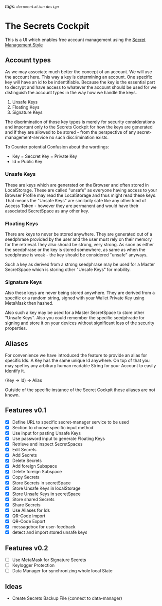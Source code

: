 ###### tags: `documentation` `design`

# The Secrets Cockpit

This is a UI which enables free account management using the [Secret Management Style](https://hackmd.io/PZjpRfzPSBCqS-8K54x2jA)

## Account types
As we may associate much better the concept of an account. We will use the account here.
This way a key is determining an account. One specific key will have an id to be indentifiable.
Because the key is the essential part to decrypt and have access to whatever the account should be used for we distinguish the account types in the way how we handle the keys.

1. Unsafe Keys
2. Floating Keys 
3. Signature Keys

The discrimination of those key types is merely for security considerations and important only to the Secrets Cockpit for how the keys are generated and if they are allowed to be stored - from the perspective of any secret-management-service no such discrimination exists.

To Counter potential Confusion about the wordings:

- Key = Seccret Key = Private Key
- Id = Public Key

### Unsafe Keys
These are keys which are generated on the Browser and often stored in LocalStorage.
These are called "unsafe" as everyone having access to your Browser Profile may read the LocalStorage and thus might read these keys.
That means the "Unsafe Keys" are similarily safe like any other kind of Access Token - however they are permanent and would have their associated SecretSpace as any other key.

### Floating Keys
There are keys to never be stored anywhere. They are generated out of a seedphrase provided by the user and the user must rely on their memory for the retrieval.They also should be strong, very strong.
As soon as either the seedphrase or the key is stored somewhere, as same as when the seedphrase is weak - the key should be considered "unsafe" anyways.

Such a key as derived from a strong seedphrase may be used for a Master SecretSpace which is storing other "Unsafe Keys" for mobility.

### Signature Keys
Also these keys are never being stored anywhere. They are derived from a specific or a random string, signed with your Wallet Private Key using MetaMask then hashed.

Also such a key may be used for a Master SecretSpace to store other "Unsafe Keys".
Also you could remember the specific seedphrade for signing and store it on your devices without significant loss of the security properties.

## Aliases
For convenience we have introduced the feature to provide an alias for specific Ids.
A Key has the same unique Id anywhere. On top of that you may speficy any arbitrary human readable String for your Account to easily identify it.

(Key -> Id) -> Alias

Outside of the specific instance  of the Secret Cockpit these aliases are not known.


## Features v0.1

- [x] Define URL to specific secret-manager service to be used
- [x] Section to choose specific input method
- [x] Use input for pasting Unsafe Keys
- [x] Use password input to generate Floating Keys
- [x] Retrieve and inspect SecretSpaces
- [x] Edit Secrets
- [x] Add Secrets
- [x] Delete Secrets
- [x] Add foreign Subspace
- [x] Delete foreign Subspace
- [x] Copy Secrets
- [x] Store Secrets in secretSpace
- [x] Store Unsafe Keys in localStorage
- [x] Store Unsafe Keys in secretSpace
- [x] Store shared Secrets
- [x] Share Secrets
- [x] Use Aliases for Ids
- [x] QR-Code Import
- [x] QR-Code Export
- [x] messagebox for user-feedback
- [x] detect and import stored unsafe keys

## Features v0.2
- [ ] Use MetaMask for Signature Secrets
- [ ] Keylogger Protection
- [ ] Data Manager for synchronizing whole local State

## Ideas
- Create Secrets Backup File (connect to data-manager)


